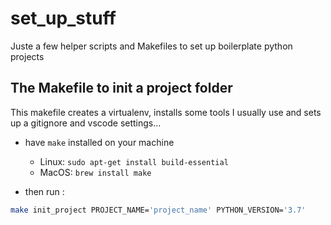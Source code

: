 # set_up_stuff
Juste a few helper scripts and Makefiles to set up boilerplate python projects

## The Makefile to init a project folder 

This makefile creates a virtualenv, installs some tools I usually use and sets up a gitignore and vscode settings...

- have `make` installed on your machine
    - Linux: `sudo apt-get install build-essential`
    - MacOS: `brew install make`

- then run :
```bash
make init_project PROJECT_NAME='project_name' PYTHON_VERSION='3.7'
```